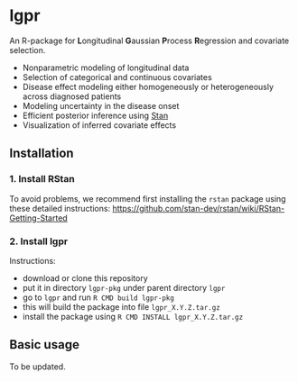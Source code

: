 # lgpr
An R-package for **L**ongitudinal **G**aussian **P**rocess **R**egression and covariate selection.

* Nonparametric modeling of longitudinal data
* Selection of categorical and continuous covariates
* Disease effect modeling either homogeneously or heterogeneously across diagnosed patients
* Modeling uncertainty in the disease onset
* Efficient posterior inference using [Stan](https://mc-stan.org/)
* Visualization of inferred covariate effects

## Installation

### 1. Install RStan
To avoid problems, we recommend first installing the `rstan` package using these detailed instructions:
https://github.com/stan-dev/rstan/wiki/RStan-Getting-Started

### 2. Install lgpr
Instructions:
* download or clone this repository
* put it in directory `lgpr-pkg` under parent directory `lgpr`
* go to `lgpr` and run `R CMD build lgpr-pkg`
* this will build the package into file `lgpr_X.Y.Z.tar.gz`
* install the package using `R CMD INSTALL lgpr_X.Y.Z.tar.gz`

## Basic usage
To be updated.
